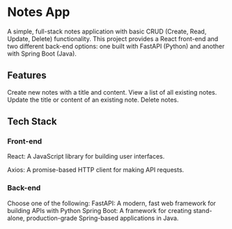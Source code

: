 # Notes App 
 A simple, full-stack notes application with basic CRUD (Create, Read, Update, Delete) functionality. This project provides a React front-end and two different back-end options: one built with FastAPI (Python) and another with Spring Boot (Java).
 
## Features

Create new notes with a title and content.
View a list of all existing notes.
Update the title or content of an existing note.
Delete notes.


## Tech Stack

### Front-end
React: A JavaScript library for building user interfaces.

Axios: A promise-based HTTP client for making API requests.

### Back-end
Choose one of the following:
FastAPI: A modern, fast web framework for building APIs with Python 
Spring Boot: A framework for creating stand-alone, production-grade Spring-based applications in Java.
